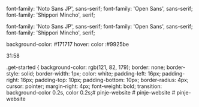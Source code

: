 font-family: 'Noto Sans JP', sans-serif;
font-family: 'Open Sans', sans-serif;
font-family: 'Shippori Mincho', serif;

font-family: 'Noto Sans JP', sans-serif;
font-family: 'Open Sans', sans-serif;
font-family: 'Shippori Mincho', serif;

background-color: #171717
hover: color :#9925be

31:58

.get-started {
    background-color: rgb(121, 82, 179);
    border: none;
    border-style: solid;
    border-width: 1px;
    color: white;
    padding-left: 16px;
    padding-right: 16px;
    padding-top: 10px;
    padding-bottom: 10px;
    border-radius: 4px;
    cursor: pointer;
    margin-right: 4px;
    font-weight: bold;
    transition: background-color 0.2s, color 0.2s;#   p i n j e - w e b s i t e  
 # pinje-website
#   p i n j e - w e b s i t e  
 